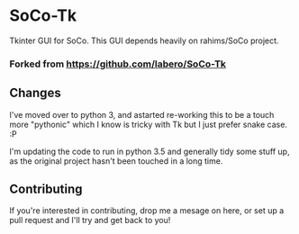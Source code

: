 SoCo-Tk
=======

Tkinter GUI for SoCo. This GUI depends heavily on rahims/SoCo project.

### Forked from https://github.com/labero/SoCo-Tk

## Changes

I've moved over to python 3, and astarted re-working this to be a touch more "pythonic"
which I know is tricky with Tk but I just prefer snake case. :P

I'm updating the code to run in python 3.5 and generally tidy some stuff up, as the original project hasn't been touched in a long time.


## Contributing

If you're interested in contributing, drop me a mesage on here, or set up a pull request and I'll try and get back to you!
